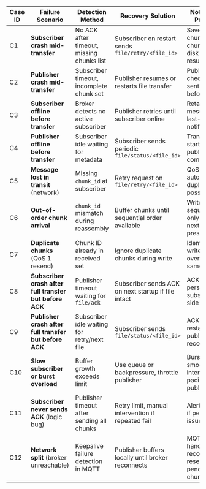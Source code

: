 | Case ID | Failure Scenario                                        | Detection Method                            | Recovery Solution                                   | Notes/Best Practice                                |
| ------- | ------------------------------------------------------- | ------------------------------------------- | --------------------------------------------------- | -------------------------------------------------- |
| C1      | **Subscriber crash mid-transfer**                       | No ACK after timeout, missing chunks list   | Subscriber on restart sends `file/retry/<file_id>`  | Save partial chunks + chunk IDs on disk for resume |
| C2      | **Publisher crash mid-transfer**                        | Subscriber timeout, incomplete chunk set    | Publisher resumes or restarts file transfer         | Publisher checkpoints sent chunks before crash     |
| C3      | **Subscriber offline before transfer**                  | Broker detects no active subscriber         | Publisher retries until subscriber online           | Retained messages or last-will notifications       |
| C4      | **Publisher offline before transfer**                   | Subscriber idle waiting for metadata        | Subscriber sends periodic `file/status/<file_id>`   | Transfer starts once publisher comes back          |
| C5      | **Message lost in transit** (network)                   | Missing `chunk_id` at subscriber            | Retry request on `file/retry/<file_id>`             | QoS 1 retries automatically, duplicates possible   |
| C6      | **Out-of-order chunk arrival**                          | `chunk_id` mismatch during reassembly       | Buffer chunks until sequential order available      | Write sequentially only when next chunk present    |
| C7      | **Duplicate chunks** (QoS 1 resend)                     | Chunk ID already in received set            | Ignore duplicate chunks during write                | Idempotent write: safe to overwrite same chunk     |
| C8      | **Subscriber crash after full transfer but before ACK** | Publisher timeout waiting for `file/ack`    | Subscriber sends ACK on next startup if file intact | ACK must be persisted on subscriber side           |
| C9      | **Publisher crash after full transfer but before ACK**  | Subscriber idle waiting for retry/next file | Subscriber sends `file/status/<file_id>`            | ACK logic restarts after publisher recovers        |
| C10     | **Slow subscriber or burst overload**                   | Buffer growth exceeds limit                 | Use queue or backpressure, throttle publisher       | Burst smoothing or interval pacing on publisher    |
| C11     | **Subscriber never sends ACK** (logic bug)              | Publisher timeout after sending all chunks  | Retry limit, manual intervention if repeated fail   | Alert operator if persistent issue                 |
| C12     | **Network split** (broker unreachable)                  | Keepalive failure detection in MQTT         | Publisher buffers locally until broker reconnects   | MQTT handles reconnect, resend pending chunks      |
